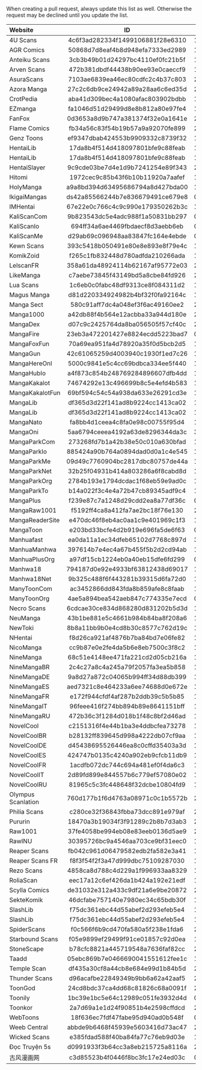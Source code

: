When creating a pull request, always update this list as well.
Otherwise the request may be declined until you update the list.
  
  
| Website               | ID                               | Updated    | # Manga  |
|:----------------------|:--------------------------------:|:----------:|:--------:|
| 4U Scans              | 4c6f3ad282334f1499106881f28e6310 | 12.11.2024 | 85       |
| AGR Comics            | 50868d7d8eaf4b8d948efa7333ed2989 | 12.11.2024 | 64       |
| Anteiku Scans         | 3cb3b49b01d24297bc4110ef0fc21b5f | 12.11.2024 | 48       |
| Arven Scans           | 472b381dbdf44438b90ee93e0caeccf9 | 12.11.2024 | 88       |
| AsuraScans            | 7103ae6839ea46ec80cdfc2c4b37c803 | 21.11.2024 | 242      |
| Azora Manga           | 27c2c6db9ce24942a89a28aa6c6ed35d | 26.10.2024 | 234      |
| CrotPedia             | aba41d309bec4a1080afac803902bdbb | 17.04.2025 | 2096     |
| EZmanga               | fa1046d51d29499d8e8b812a80e97fe4 | 12.11.2024 | 104      |
| FanFox                | 0d3653a8d9b747a381374f32e0a1641e | 24.11.2024 | 30050    |
| Flame Comics          | fb34a56c83f54b19b57a9a92070fe899 | 29.11.2024 | 139      |
| Genz Toons            | ef9347dbab424553b9909332c8739f32 | 12.11.2024 | 81       |
| HentaiLib             | 17da8b4f514d418097801bfe9c88feab | 10.02.2025 | 27780    |
| HentaiLib             | 17da8b4f514d418097801bfe9c88feab | 17.01.2025 | 27542    |
| HentaiSlayer          | 9c9cde03be7d4e1d9b7241254e89f343 | 23.10.2024 | 3101     |
| Hitomi                | 1972cec9c85b43f6b10b11920a7aafef | 11.07.2025 | 1034882  |
| HolyManga             | a9a8bd394d63495686794a8d427bda00 | 13.01.2025 | 47713    |
| IkigaiMangas          | ds42a85566244b7e836679491ce679e8 | 01.01.2025 | 3625     |
| IMHentai              | 67e22e0c766c4c9c990e179350262b3c | 13.10.2024 | 1064634  |
| KaliScanCom           | 9b823543dc5e4adc988f1a50831bb297 | 08.02.2025 | 71406    |
| KaliScanIo            | 694ff34a6ae4469fbdaecf8d3aebb6eb | 08.02.2025 | 71406    |
| KaliScanMe            | d29ab69c096948aa83847fc164e4ebde | 08.02.2025 | 71407    |
| Kewn Scans            | 393c5418b050491e80e8e893e8f79e4c | 12.11.2024 | 28       |
| KomikZoid             | f265c1fb832448d780adfda210266ada | 19.07.2025 | 5074     |
| LelscanFR             | 358a61da48924114b62167af95772e03 | 23.10.2024 | 203      |
| LikeManga             | c7aebe73845f43149bd5a8cbe84fd926 | 29.11.2024 | 32328    |
| Lua Scans             | 1c6eb0c0fabc48df9313ce8f084311d2 | 12.11.2024 | 154      |
| Magus Manga           | d81d220334924982b4bf32f0fa92164c | 12.11.2024 | 143      |
| Manga Sect            | 580c91aff7dc4a048ef3f6ac49160ee2 | 20.01.2025 | 251      |
| Manga1000             | a42db88f4b564e12acbba33a944d180e | 20.01.2025 | 2623     |
| MangaDex              | d07c9c2425764da8ba056505f57cf40c | 23.03.2025 | 102340   |
| MangaFire             | 23eb3a472201427e8824ecdd5223bad7 | 06.03.2025 | 46735    |
| MangaFoxFun           | 70a69ea951fa4d78920a35f0d5bcb2d5 | 11.10.2024 | 25431    |
| MangaGun              | 42c61065259d4003940c1930f1ed7c26 | 19.01.2025 | 5353     |
| MangaHereOnl          | 5000c9841e5c4cc69bdbca334ee5f440 | 11.10.2024 | 22232    |
| MangaHubIo            | a4f873c854b248769284896607dfb4dd | 11.10.2024 | 59628    |
| MangaKakalot          | 74674292e13c496699b8c5e4efd4b583 | 18.03.2025 | 52349    |
| MangaKakalotFun       | 69bf594c54c54a938da633e26291cd3e | 11.10.2024 | 40758    |
| MangaLib              | df365d3d22f141ad8b9224cc1413ca02 | 10.02.2025 | 51360    |
| MangaLib              | df365d3d22f141ad8b9224cc1413ca02 | 17.01.2025 | 51087    |
| MangaNato             | fa8bb4d1ceea4c8fa0e98c00755f95d4 | 18.03.2025 | 52715    |
| MangaOni              | 5aa6794ceeea4192a63de8296344da3c | 30.03.2025 | 5773     |
| MangaParkCom          | 273268fd7b1a42b38e50c010a630bfad | 10.10.2024 | 96954    |
| MangaParkIo           | 885424a90b764a0894dad0d0a1c4e545 | 10.10.2024 | 96954    |
| MangaParkMe           | 09d49c7760904bc2817dbc80757de44a | 10.10.2024 | 96954    |
| MangaParkNet          | 32b25f04931b414a803286a6f8cabd8d | 10.10.2024 | 96954    |
| MangaParkOrg          | 2784b193e1794dcdac1f68eb59e9ad0c | 10.10.2024 | 96954    |
| MangaParkTo           | b14a022f3c4e4a72b47cb89345adf9c4 | 10.10.2024 | 96954    |
| MangaPlus             | f239e87c7a1248d29cdd2ea8a77df36c | 06.03.2025 | 614      |
| MangaRaw1001          | f5192ff4ca8a412fa7ae2bc18f76e130 | 20.01.2025 | 4954     |
| MangaReaderSite       | e470dc46f8eb4ac0aa1c9e401969c1f3 | 11.10.2024 | 5014     |
| MangaToon             | e203bd33bcfe4d2b919e696fa5de6f63 | 06.03.2025 | 2403     |
| Manhuafast            | ea0da11a1ec34dfeb65102d7768c897d | 30.03.2025 | 1743     |
| ManhuaManhwa          | 397614b7e4ec4a67b455f5b2d2cd94ab | 15.10.2024 | 7730     |
| ManhuaPlusOrg         | a97df15cb1224eb0a40eb15dfe6fd299 | 06.03.2025 | 422      |
| Manhwa18              | 794187d0e92e4933bf63812438d69017 | 11.11.2024 | 1623     |
| Manhwa18Net           | 9b325c488f6f443281b39315d6fa72d0 | 11.11.2024 | 1627     |
| ManyToonCom           | ac3452866dd843fda8b859afe8c8faab | 11.12.2024 | 104619   |
| ManyToonOrg           | 4ae5a894bea542aeb847c774335e7ecd | 09.12.2024 | 1387     |
| Necro Scans           | 6cdcae30ce834d868280d831202b5d3d | 12.11.2024 | 60       |
| NeuManga              | 43b1be881e5c4661b984b84ba8f208a6 | 19.07.2025 | 3211     |
| NewToki               | 8b8a11bb9b0e4cd8b30c8577c762d19c | 18.01.2025 | 1310     |
| NHentai               | f8d26ca921af4876b7ba84bd7e06fe82 | 12.10.2024 | 508484   |
| NicoManga             | cc9b87e0e2fe4da5b6e8eb7500c3f8c2 | 16.03.2025 | 5338     |
| NineManga             | 68c51e4148ee471fa221cd2d05cb216a | 10.02.2025 | 76592    |
| NineMangaBR           | 2c4c27a8c4a245a79f2057fa3ea5b858 | 10.02.2025 | 15276    |
| NineMangaDE           | 9a8d27a872c04065b994ff34d88db399 | 10.02.2025 | 970      |
| NineMangaES           | aed7321c8e464233a6ee74688d0e672e | 10.02.2025 | 58948    |
| NineMangaFR           | e172f944cfdf4af287b2ddb39c5b5b85 | 10.02.2025 | 8104     |
| NineMangaIT           | 96feee416f274bb894b89e8641151bff | 10.02.2025 | 3628     |
| NineMangaRU           | 472b36c3f1284d018b1f48c8bf2d46ad | 10.02.2025 | 31376    |
| NovelCool             | c2151316f4e44b1ba3e4ddbcfea73278 | 10.02.2025 | 9559     |
| NovelCoolBR           | b28132ff839645d998a4222db07cf9aa | 10.02.2025 | 9996     |
| NovelCoolDE           | d45438695526446ea8c0cffd35403a3d | 10.02.2025 | 1122     |
| NovelCoolES           | 424747b0135c4240a902eb9cfcb11db9 | 10.02.2025 | 10009    |
| NovelCoolFR           | 1acdfb072dc744c694a481ef0f4da6c3 | 10.02.2025 | 8076     |
| NovelCoolIT           | 2d89fd899e844557b6c779ef57080e02 | 10.02.2025 | 4370     |
| NovelCoolRU           | 81965c5c3fc448648f32dcbe10804fd9 | 10.02.2025 | 9526     |
| Olympus Scanlation    | 760d177b1f6d4763a08971c0c1b5572b | 29.11.2024 | 968      |
| Philia Scans          | c280ce32f36843fbba73dcc891e979af | 29.11.2024 | 101      |
| Pururin               | 18470a3b19034f3f91289c2b8b7d3ab3 | 21.11.2024 | 52199    |
| Raw1001               | 37fe4058be994eb08e83eeb0136d5ae9 | 20.01.2025 | 4952     |
| RawINU                | 30395726bc9a4546aa703ce9bf31eec0 | 19.01.2025 | 5183     |
| Reaper Scans          | fb042c961d06479582edb2fa582e3a41 | 17.03.2025 | 129      |
| Reaper Scans FR       | f8f3f54f2f3a47d999dbc75109287030 | 12.11.2024 | 84       |
| Rezo Scans            | 4858ca8d788c4d229a1f996933aa8329 | 12.11.2024 | 32       |
| RoliaScan             | eec17a12c6ef426da1b424a192e21edf | 13.12.2024 | 50       |
| Scylla Comics         | de31032e312a433c9df21a6e9be20872 | 23.10.2024 | 77       |
| SekteKomik            | 46dcfabe757140e7980ec34c65bdb30f | 19.07.2025 | 2836     |
| SlashLib              | f75dc361ebc44d55abef2d293efeb5e4 | 10.02.2025 | 20340    |
| SlashLib              | f75dc361ebc44d55abef2d293efeb5e4 | 19.01.2025 | 20220    |
| SpiderScans           | f0c566f6b9cd470fa580a5f238e1fda6 | 20.01.2025 | 15       |
| Starbound Scans       | f05e9899ef29499f91ce01857c92d0ea | 12.11.2024 | 58       |
| StoneScape            | b78cfc8821a445719548a7636faf82cc | 29.11.2024 | 32       |
| Taadd                 | 05ebc869b7e0466690041551612fee1c | 10.02.2025 | 24203    |
| Temple Scan           | df435a30cf8a44cb8e684e99d1b84b5d | 29.11.2024 | 123      |
| Thunder Scans         | d96acafbe22849349b9bb6a62a42aaf5 | 29.11.2024 | 95       |
| ToonGod               | 24cd8bdc37ca4dd68c81826c68a0091f | 20.01.2025 | 1872     |
| Toonily               | 1bc39e1bc5e64c12989c051fe3932d4d | 06.03.2025 | 1465     |
| Toonkor               | 2a7d69a1e1d24f90851b4e2598cffdcd | 20.01.2025 | 13939    |
| WebToons              | 18f636ec7fdf47fabe95d940ad0b548f | 06.03.2025 | 430      |
| Weeb Central          | abbde9b6468f45939e5603416d73ac47 | 25.06.2025 | 9380     |
| Wicked Scans          | e385fdad588f40ba84fa77c76eb9d03e | 12.11.2024 | 27       |
| Đọc Truyện 5s         | d0991933f3b64cc3a8eb215725a8116a | 20.01.2025 | 1309     |
| 古风漫画网             | c3d85523b4f0446f8bc3fc17e24ed03c | 04.01.2025 | 48996    |